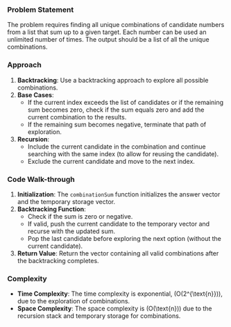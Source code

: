 ### Problem Statement
The problem requires finding all unique combinations of candidate numbers from a list that sum up to a given target. Each number can be used an unlimited number of times. The output should be a list of all the unique combinations.

### Approach
1. **Backtracking**: Use a backtracking approach to explore all possible combinations.
2. **Base Cases**:
   - If the current index exceeds the list of candidates or if the remaining sum becomes zero, check if the sum equals zero and add the current combination to the results.
   - If the remaining sum becomes negative, terminate that path of exploration.
3. **Recursion**:
   - Include the current candidate in the combination and continue searching with the same index (to allow for reusing the candidate).
   - Exclude the current candidate and move to the next index.

### Code Walk-through
1. **Initialization**: The `combinationSum` function initializes the answer vector and the temporary storage vector.
2. **Backtracking Function**: 
   - Check if the sum is zero or negative.
   - If valid, push the current candidate to the temporary vector and recurse with the updated sum.
   - Pop the last candidate before exploring the next option (without the current candidate).
3. **Return Value**: Return the vector containing all valid combinations after the backtracking completes.

### Complexity
- **Time Complexity**: The time complexity is exponential, \(O(2^{\text{n}})\), due to the exploration of combinations.
- **Space Complexity**: The space complexity is \(O(\text{n})\) due to the recursion stack and temporary storage for combinations.
